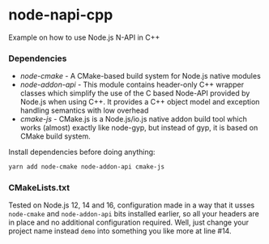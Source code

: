# node-napi-cpp
Example on how to use Node.js N-API in C++

### Dependencies

- *node-cmake* - A CMake-based build system for Node.js native modules
- *node-addon-api* - This module contains header-only C++ wrapper classes which simplify the use of the C based Node-API provided by Node.js when using C++. It provides a C++ object model and exception handling semantics with low overhead
- *cmake-js* - CMake.js is a Node.js/io.js native addon build tool which works (almost) exactly like node-gyp, but instead of gyp, it is based on CMake build system.

Install dependencies before doing anything:

```sh
yarn add node-cmake node-addon-api cmake-js
```

### CMakeLists.txt

Tested on Node.js 12, 14 and 16, configuration made in a way that it usses `node-cmake` and `node-addon-api` bits installed earlier, so all your headers are in place and no additional configuration required. Well, just change your project name instead `demo` into something you like more at line #14.

